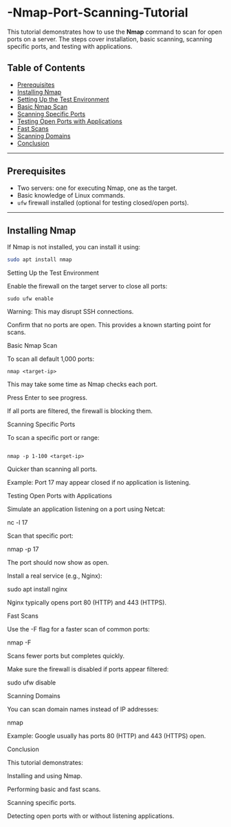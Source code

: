# -Nmap-Port-Scanning-Tutorial
This tutorial demonstrates how to use the **Nmap** command to scan for open ports on a server. The steps cover installation, basic scanning, scanning specific ports, and testing with applications.

## Table of Contents
- [Prerequisites](#prerequisites)
- [Installing Nmap](#installing-nmap)
- [Setting Up the Test Environment](#setting-up-the-test-environment)
- [Basic Nmap Scan](#basic-nmap-scan)
- [Scanning Specific Ports](#scanning-specific-ports)
- [Testing Open Ports with Applications](#testing-open-ports-with-applications)
- [Fast Scans](#fast-scans)
- [Scanning Domains](#scanning-domains)
- [Conclusion](#conclusion)

---

## Prerequisites
- Two servers: one for executing Nmap, one as the target.
- Basic knowledge of Linux commands.
- `ufw` firewall installed (optional for testing closed/open ports).

---

## Installing Nmap
If Nmap is not installed, you can install it using:

```bash
sudo apt install nmap
```


Setting Up the Test Environment

Enable the firewall on the target server to close all ports:
``` 
sudo ufw enable
```



Warning: This may disrupt SSH connections.

Confirm that no ports are open. This provides a known starting point for scans.

Basic Nmap Scan

To scan all default 1,000 ports:
```
nmap <target-ip>
```


This may take some time as Nmap checks each port.

Press Enter to see progress.

If all ports are filtered, the firewall is blocking them.

Scanning Specific Ports

To scan a specific port or range:
```

nmap -p 1-100 <target-ip>
```

Quicker than scanning all ports.

Example: Port 17 may appear closed if no application is listening.

Testing Open Ports with Applications

Simulate an application listening on a port using Netcat:

nc -l 17


Scan that specific port:

nmap -p 17 <target-ip>


The port should now show as open.

Install a real service (e.g., Nginx):

sudo apt install nginx


Nginx typically opens port 80 (HTTP) and 443 (HTTPS).

Fast Scans

Use the -F flag for a faster scan of common ports:

nmap -F <target-ip>


Scans fewer ports but completes quickly.

Make sure the firewall is disabled if ports appear filtered:

sudo ufw disable

Scanning Domains

You can scan domain names instead of IP addresses:

nmap <domain-name>


Example: Google usually has ports 80 (HTTP) and 443 (HTTPS) open.

Conclusion

This tutorial demonstrates:

Installing and using Nmap.

Performing basic and fast scans.

Scanning specific ports.

Detecting open ports with or without listening applications.
